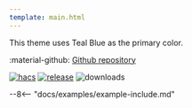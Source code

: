 ```yaml
---
template: main.html
---
```


This theme uses Teal Blue as the primary color.

:material-github: [Github repository][m3-theme-github-url]

[![hacs][hacs-badge]][hacs-url]
[![release][release-badge]][release-url]
![downloads][downloads-badge]

--8<-- "docs/examples/example-include.md"

<!--- References to pictures... -->

[M3 Example Light]: ../assets/screenshots/m3-example-d06-light.png
[M3 Example Dark]: ../assets/screenshots/m3-example-d06-dark.png

[M3 Palettes]: ../assets/screenshots/m3-theme-d06-palettes.png
[M3 Surfaces]: ../assets/screenshots/m3-theme-d06-surfaces.png
[M3 Light]: ../assets/screenshots/m3-theme-d06-light.png
[M3 Dark]: ../assets/screenshots/m3-theme-d06-dark.png

<!--- References to external links... -->

[sak-example-12-url]: https://swiss-army-knife.docs.amoebelabs.com/examples/example-12/
[m3-theme-github-url]: https://github.com/AmoebeLabs/HA-Theme_M3-D06-TealBlue

<!-- Badges -->

[hacs-url]: https://github.com/hacs/default
[hacs-badge]: https://img.shields.io/badge/HACS-Default-41BDF5.svg?style=for-the-badge
[release-badge]: https://img.shields.io/github/v/release/AmoebeLabs/HA-Theme_M3-D06-TealBlue?style=for-the-badge
[downloads-badge]: https://img.shields.io/github/downloads/AmoebeLabs/HA-Theme_M3-D06-TealBlue/total?style=for-the-badge


<!-- References -->

[home-assistant]: https://www.home-assistant.io/
[home-assitant-theme-docs]: https://www.home-assistant.io/integrations/frontend/#defining-themes
[hacs]: https://hacs.xyz
[release-url]: https://github.com/AmoebeLabs/HA-Theme_M3-D06-TealBlue/releases
[sak-docs-url]: https://swiss-army-knife.docs.amoebelabs.com/